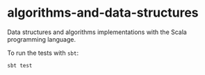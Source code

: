 algorithms-and-data-structures
==============================

Data structures and algorithms implementations with the Scala programming language.

To run the tests with `sbt`:

    sbt test
